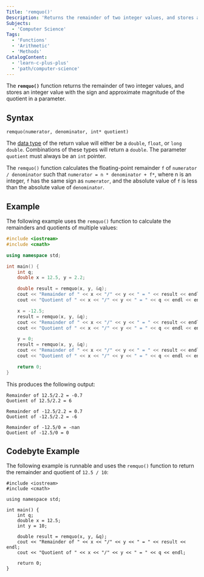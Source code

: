 ```yaml
---
Title: 'remquo()'
Description: 'Returns the remainder of two integer values, and stores an integer value with the sign and approximate magnitude of the quotient in a parameter.'
Subjects:
  - 'Computer Science'
Tags:
  - 'Functions'
  - 'Arithmetic'
  - 'Methods'
CatalogContent:
  - 'learn-c-plus-plus'
  - 'path/computer-science'
---
```


The **`remquo()`** function returns the remainder of two integer values, and stores an integer value with the sign and approximate magnitude of the quotient in a parameter.

## Syntax

```pseudo
remquo(numerator, denominator, int* quotient)
```

The [data type](https://www.codecademy.com/resources/docs/cpp/data-types) of the return value will either be a `double`, `float`, or `long double`. Combinations of these types will return a `double`. The parameter `quotient` must always be an `int` pointer.

The `remquo()` function calculates the floating-point remainder `f` of `numerator / denominator` such that `numerator = n * denominator + f*`, where n is an integer, `f` has the same sign as `numerator`, and the absolute value of `f` is less than the absolute value of `denominator`.

## Example
The following example uses the `remquo()` function to calculate the remainders and quotients of multiple values:

```cpp
#include <iostream>
#include <cmath>

using namespace std;

int main() {
    int q;
    double x = 12.5, y = 2.2;

    double result = remquo(x, y, &q);
    cout << "Remainder of " << x << "/" << y << " = " << result << endl;
    cout << "Quotient of " << x << "/" << y << " = " << q << endl << endl;

    x = -12.5;
    result = remquo(x, y, &q);
    cout << "Remainder of " << x << "/" << y << " = " << result << endl;
    cout << "Quotient of " << x << "/" << y << " = " << q << endl << endl;

    y = 0;
    result = remquo(x, y, &q);
    cout << "Remainder of " << x << "/" << y << " = " << result << endl;
    cout << "Quotient of " << x << "/" << y << " = " << q << endl << endl;

    return 0;
}
```

This produces the following output:

```shell
Remainder of 12.5/2.2 = -0.7
Quotient of 12.5/2.2 = 6

Remainder of -12.5/2.2 = 0.7
Quotient of -12.5/2.2 = -6

Remainder of -12.5/0 = -nan
Quotient of -12.5/0 = 0
```

## Codebyte Example

The following example is runnable and uses the `remquo()` function to return the remainder and quotient of `12.5 / 10`:

```codebyte/cpp
#include <iostream>
#include <cmath>

using namespace std;

int main() {
    int q;
    double x = 12.5;
    int y = 10;

    double result = remquo(x, y, &q);
    cout << "Remainder of " << x << "/" << y << " = " << result << endl;
    cout << "Quotient of " << x << "/" << y << " = " << q << endl;

    return 0;
}
```
